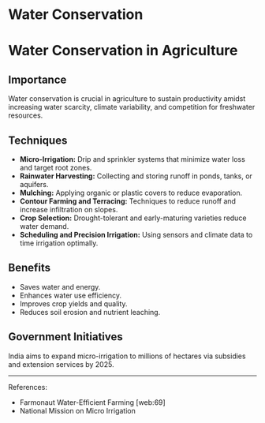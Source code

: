 # Water Conservation

# Water Conservation in Agriculture

## Importance

Water conservation is crucial in agriculture to sustain productivity amidst increasing water scarcity, climate variability, and competition for freshwater resources.

## Techniques

- **Micro-Irrigation:** Drip and sprinkler systems that minimize water loss and target root zones.
- **Rainwater Harvesting:** Collecting and storing runoff in ponds, tanks, or aquifers.
- **Mulching:** Applying organic or plastic covers to reduce evaporation.
- **Contour Farming and Terracing:** Techniques to reduce runoff and increase infiltration on slopes.
- **Crop Selection:** Drought-tolerant and early-maturing varieties reduce water demand.
- **Scheduling and Precision Irrigation:** Using sensors and climate data to time irrigation optimally.

## Benefits

- Saves water and energy.
- Enhances water use efficiency.
- Improves crop yields and quality.
- Reduces soil erosion and nutrient leaching.

## Government Initiatives

India aims to expand micro-irrigation to millions of hectares via subsidies and extension services by 2025.

---

References:  
- Farmonaut Water-Efficient Farming [web:69]  
- National Mission on Micro Irrigation  

